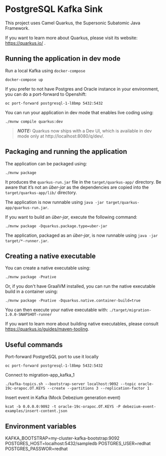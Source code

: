 # PostgreSQL Kafka Sink

This project uses Camel Quarkus, the Supersonic Subatomic Java Framework.

If you want to learn more about Quarkus, please visit its website: https://quarkus.io/ .

## Running the application in dev mode

Run a local Kafka using `docker-compose`

```shell script
docker-compose up
```

If you prefer to not have Postgres and Oracle instance in your environment, you can do a port-forward to Openshift:

```shell script
oc port-forward postgresql-1-l8bmp 5432:5432
```

You can run your application in dev mode that enables live coding using:
```shell script
./mvnw compile quarkus:dev
```

> **_NOTE:_**  Quarkus now ships with a Dev UI, which is available in dev mode only at http://localhost:8080/q/dev/.

## Packaging and running the application

The application can be packaged using:
```shell script
./mvnw package
```
It produces the `quarkus-run.jar` file in the `target/quarkus-app/` directory.
Be aware that it’s not an _über-jar_ as the dependencies are copied into the `target/quarkus-app/lib/` directory.

The application is now runnable using `java -jar target/quarkus-app/quarkus-run.jar`.

If you want to build an _über-jar_, execute the following command:
```shell script
./mvnw package -Dquarkus.package.type=uber-jar
```

The application, packaged as an _über-jar_, is now runnable using `java -jar target/*-runner.jar`.

## Creating a native executable

You can create a native executable using: 
```shell script
./mvnw package -Pnative
```

Or, if you don't have GraalVM installed, you can run the native executable build in a container using: 
```shell script
./mvnw package -Pnative -Dquarkus.native.container-build=true
```

You can then execute your native executable with: `./target/migration-1.0.0-SNAPSHOT-runner`

If you want to learn more about building native executables, please consult https://quarkus.io/guides/maven-tooling.


## Useful commands

Port-forward PostgreSQL port to use it locally

```shell script
oc port-forward postgresql-1-l8bmp 5432:5432
```

Connect to migration-app_kafka_1

```shell script
./kafka-topics.sh --bootstrap-server localhost:9092 --topic oracle-19c-orapoc.OT.KEYS --create --partitions 3 --replication-factor 1
```

Insert event in Kafka (Mock Debezium generation event)

```shell script
kcat -b 0.0.0.0:9092 -t oracle-19c-orapoc.OT.KEYS -P debezium-event-examples/insert-content.json
```

## Environment variables

KAFKA_BOOTSTRAP=my-cluster-kafka-bootstrap:9092
POSTGRES_HOST=localhost:5432/sampledb
POSTGRES_USER=redhat
POSTGRES_PASSWOR=redhat

